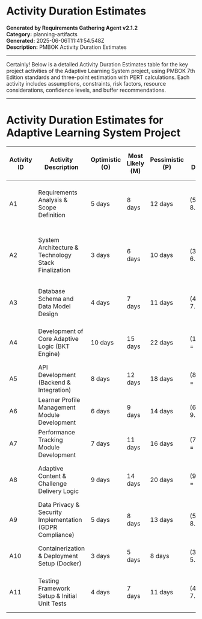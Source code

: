 # Activity Duration Estimates

**Generated by Requirements Gathering Agent v2.1.2**  
**Category:** planning-artifacts  
**Generated:** 2025-06-06T11:41:54.548Z  
**Description:** PMBOK Activity Duration Estimates

---

Certainly! Below is a detailed Activity Duration Estimates table for the key project activities of the Adaptive Learning System project, using PMBOK 7th Edition standards and three-point estimation with PERT calculations. Each activity includes assumptions, constraints, risk factors, resource considerations, confidence levels, and buffer recommendations.

---

# Activity Duration Estimates for Adaptive Learning System Project

| Activity ID | Activity Description                             | Optimistic (O) | Most Likely (M) | Pessimistic (P) | Expected Duration (PERT) | Confidence Level (%) | Resource Productivity & Availability | Historical Data & Lessons Learned | Risk Factors Affecting Duration | Assumptions & Constraints                                  | Buffer Recommendations                 |
|-------------|-------------------------------------------------|----------------|-----------------|-----------------|-------------------------|----------------------|-------------------------------------|----------------------------------|-------------------------------|-----------------------------------------------------------|--------------------------------------|
| A1          | Requirements Analysis & Scope Definition         | 5 days        | 8 days          | 12 days         | (5+4*8+12)/6 = 8.5 days | 85%                  | BA & PM, 80% availability           | Previous adaptive learning projects averaged 9 days       | Scope creep, stakeholder availability | Clear scope documentation & stakeholder engagement          | 1 day contingency buffer               |
| A2          | System Architecture & Technology Stack Finalization | 3 days        | 6 days          | 10 days         | (3+4*6+10)/6 = 6.5 days | 80%                  | Senior Architect, 70% availability  | Past system design took ~7 days with similar tech         | Technology choice delays, skill gaps  | Decision on backend language pending; assume Python & Node.js | 1 day buffer for technology evaluation |
| A3          | Database Schema and Data Model Design             | 4 days        | 7 days          | 11 days         | (4+4*7+11)/6 = 7.5 days | 85%                  | DB Engineer, 75% availability       | MongoDB schema design averaged 7 days in previous projects | Complex data model iterations          | Assumes finalized data requirements from A1                | 1.5 days buffer for iteration          |
| A4          | Development of Core Adaptive Logic (BKT Engine)  | 10 days       | 15 days         | 22 days         | (10+4*15+22)/6 = 15.8 days | 75%                  | Backend Devs (Python), 70% availability | BKT implementation in prior projects required ~16 days    | Algorithm complexity, debugging issues | Assumes existing BKT research available                      | 3 days buffer due to complexity        |
| A5          | API Development (Backend & Integration)           | 8 days        | 12 days         | 18 days         | (8+4*12+18)/6 = 12.7 days | 80%                  | Backend Devs, 75% availability      | API dev for similar projects took ~13 days                 | Integration issues, changing requirements | Backend language choice finalized                             | 2 days buffer for integration testing |
| A6          | Learner Profile Management Module Development      | 6 days        | 9 days          | 14 days         | (6+4*9+14)/6 = 9.7 days  | 85%                  | Full-stack Dev, 75% availability    | Similar modules took ~10 days                               | Changes in learner data requirements    | Dependency on finalized data model (A3)                      | 1.5 days buffer for requirement changes|
| A7          | Performance Tracking Module Development             | 7 days        | 11 days         | 16 days         | (7+4*11+16)/6 = 11.3 days | 80%                  | Backend & DB Devs, 70% availability | Historical average 11 days                                  | Data volume handling, performance tuning | Assumes MongoDB Atlas cluster available                      | 2 days buffer for tuning               |
| A8          | Adaptive Content & Challenge Delivery Logic         | 9 days        | 14 days         | 20 days         | (9+4*14+20)/6 = 14.8 days | 75%                  | Backend Devs & Data Scientists, 65% availability | Prior adaptive logic took ~15 days                           | Algorithm accuracy, data dependency     | Assumes BKT engine (A4) completed                             | 3 days buffer for testing              |
| A9          | Data Privacy & Security Implementation (GDPR Compliance) | 5 days        | 8 days          | 13 days         | (5+4*8+13)/6 = 8.7 days  | 85%                  | Security Engineer, 70% availability | GDPR implementations took 9 days previously                | Regulatory changes, audit requirements   | Assume legal framework stable                                  | 1.5 days buffer for compliance audits |
| A10         | Containerization & Deployment Setup (Docker)         | 3 days        | 5 days          | 8 days          | (3+4*5+8)/6 = 5.2 days   | 90%                  | DevOps Engineer, 80% availability   | Similar container setups took 5 days                        | Environment configuration issues         | Assume access to cloud infrastructure                         | 1 day buffer for environment issues   |
| A11         | Testing Framework Setup & Initial Unit Tests         | 4 days        | 7 days          | 11 days         | (4+4*7+11)/6 = 7.5 days  | 85%                  | QA Engineer, 75% availability       | Testing setup ~7 days in past                                | Test coverage gaps, environment setup     | Assume